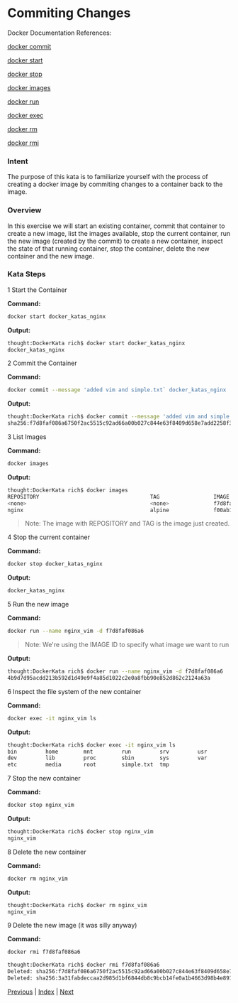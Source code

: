 # Commiting Changes 

Docker Documentation References:

[docker commit](https://docs.docker.com/engine/reference/commandline/commit/)

[docker start](https://docs.docker.com/engine/reference/commandline/start/)

[docker stop](https://docs.docker.com/engine/reference/commandline/stop/)

[docker images](https://docs.docker.com/engine/reference/commandline/images/)

[docker run](https://docs.docker.com/engine/reference/commandline/run/)

[docker exec](https://docs.docker.com/engine/reference/commandline/exec/)

[docker rm](https://docs.docker.com/engine/reference/commandline/rm/)

[docker rmi](https://docs.docker.com/engine/reference/commandline/rmi/)

### Intent

The purpose of this kata is to familiarize yourself with the process of creating a docker image by commiting changes to a container back to the image.

### Overview

In this exercise we will start an existing container, commit that container to create a new image, list the images available, stop the current container, run the new image (created by the commit) to create a new container, inspect the state of that running container, stop the container, delete the new container and the new image.

### Kata Steps

1 Start the Container

**Command:**

```bash
docker start docker_katas_nginx
```

**Output:**

```bash
thought:DockerKata rich$ docker start docker_katas_nginx
docker_katas_nginx
```

2 Commit the Container

**Command:**

```bash
docker commit --message 'added vim and simple.txt` docker_katas_nginx 
```

**Output:**

```bash
thought:DockerKata rich$ docker commit --message 'added vim and simple.txt' docker_katas_nginx
sha256:f7d8faf086a6750f2ac5515c92ad66a00b027c844e63f8409d658e7add2258f3
```

3 List Images

**Command:**

```bash
docker images
```

**Output:**

```bash
thought:DockerKata rich$ docker images
REPOSITORY                                   TAG                 IMAGE ID            CREATED             SIZE
<none>                                       <none>              f7d8faf086a6        37 seconds ago      42.2 MB
nginx                                        alpine              f00ab1b3ac6d        2 weeks ago         15.5 MB
```

> Note: The image with REPOSITORY <none> and TAG <none> is the image just created.

4 Stop the current container

**Command:**

```bash
docker stop docker_katas_nginx
```

**Output:**

```bash
docker_katas_nginx
```

5 Run the new image

**Command:**

```bash
docker run --name nginx_vim -d f7d8faf086a6
```

> Note: We're using the IMAGE ID to specify what image we want to run

**Output:**

```bash
thought:DockerKata rich$ docker run --name nginx_vim -d f7d8faf086a6
4b9d7d95acdd213b592d1d49e9f4a85d1022c2e0a8fbb90e852d862c2124a63a
```

6 Inspect the file system of the new container

**Command:**

```bash
docker exec -it nginx_vim ls
```

**Output:**

```bash
thought:DockerKata rich$ docker exec -it nginx_vim ls
bin         home        mnt         run         srv         usr
dev         lib         proc        sbin        sys         var
etc         media       root        simple.txt  tmp
```

7 Stop the new container

**Command:**

```bash
docker stop nginx_vim
```

**Output:**

```bash
thought:DockerKata rich$ docker stop nginx_vim
nginx_vim
```

8 Delete the new container

**Command:**

```bash
docker rm nginx_vim
```

**Output:**

```bash
thought:DockerKata rich$ docker rm nginx_vim
nginx_vim
```

9 Delete the new image (it was silly anyway)

**Command:**

```bash
docker rmi f7d8faf086a6
```

```bash
thought:DockerKata rich$ docker rmi f7d8faf086a6
Deleted: sha256:f7d8faf086a6750f2ac5515c92ad66a00b027c844e63f8409d658e7add2258f3
Deleted: sha256:3a31fabdeccaa2d985d1bf6844db8c9bcb14fe0a1b4663d98b4e891293d4e1fe
```

[Previous](11_change_container_state.md) | [Index](README.md) | [Next](13_interacting.md)
